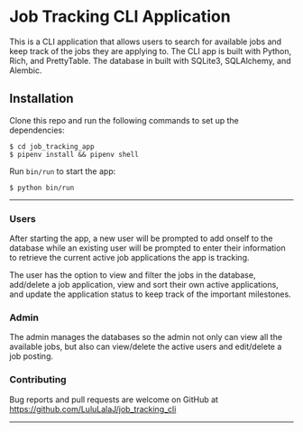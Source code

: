 # Job Tracking CLI Application

This is a CLI application that allows users to search for available jobs and keep track of the jobs they are applying to. The CLI app is built with Python, Rich, and PrettyTable. The database in built with SQLite3, SQLAlchemy, and Alembic.

## Installation

Clone this repo and run the following commands to set up the dependencies:

```console
$ cd job_tracking_app
$ pipenv install && pipenv shell
```

Run `bin/run`  to start the app:
```console
$ python bin/run
```

***

### Users
After starting the app, a new user will be prompted to add onself to the database while an existing user will be prompted to enter their information to retrieve the current active job applications the app is tracking.

The user has the option to view and filter the jobs in the database, add/delete a job application, view and sort their own active applications, and update the application status to keep track of the important milestones.

### Admin
The admin manages the databases so the admin not only can view all the available jobs, but also can view/delete the active users and edit/delete a job posting.

### Contributing

Bug reports and pull requests are welcome on GitHub at https://github.com/LuluLalaJ/job_tracking_cli

***
